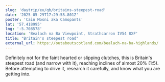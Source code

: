```yaml
---
slug: 'daytrip/eu/gb/britains-steepest-road'
date: '2025-05-29T17:29:58.801Z'
poster: 'Cain Mosni aka Camopants'
lat: '57.418995'
lng: '-5.708578'
location: 'Bealach na Ba Viewpoint, Strathcarron IV54 8XF'
title: "Britain's steepest road"
external_url: https://outaboutscotland.com/bealach-na-ba-highlands/
---
```

Definitely not for the faint hearted or slipping clutches, this is Britain's steepest road (and narrow with it), reaching inclines of almost 20% (1:5).  Before attempting to drive it, research it carefully, and know what you are getting into.
